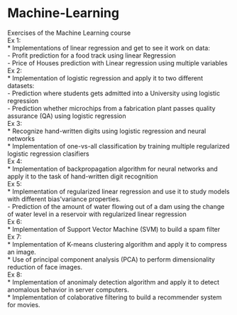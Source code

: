 # Machine-Learning
Exercises of the Machine Learning course  
Ex 1:   
    * Implementations of linear regression and get to see it work on data:  
        - Profit prediction for a food track using linear Regression   
        - Price of Houses prediction with Linear regression using multiple variables  
Ex 2:   
    * Implementation of logistic regression and apply it to two different datasets:  
        - Prediction where students gets admitted into a University using logistic regression  
        - Prediction whether microchips from a fabrication plant passes quality assurance (QA) using logistic regression  
Ex 3:  
    * Recognize hand-written digits using logistic regression and neural networks  
    * Implementation of one-vs-all classification by training multiple regularized logistic regression clasifiers  
Ex 4:  
    * Implementation of backpropagation algorithm for neural networks and apply it to the task of hand-written digit recognition  
Ex 5:   
    * Implementation of regularized linear regression and use it to study models with different bias'variance properties.  
        - Prediction of the amount of water flowing out of a dam using the change of water level in a reservoir with regularized linear regression  
Ex 6:   
    * Implementation of Support Vector Machine (SVM) to build a spam filter  
Ex 7:  
    * Implementation of K-means clustering algorithm and apply it to compress an image.  
    * Use of principal component analysis (PCA) to perform dimensionality reduction of face images.  
Ex 8:  
    * Implementation of anonimaly detection algorithm and apply it to detect anomalous behavior in server computers.  
    * Implementation of colaborative filtering to build a recommender system for movies.  
    
